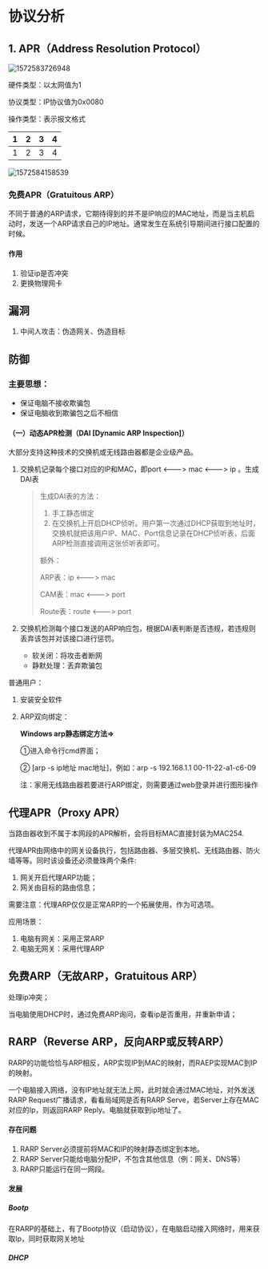 # 协议分析

## 1. APR（Address Resolution Protocol）

![1572583726948](C:\Users\E10S\AppData\Roaming\Typora\typora-user-images\1572583726948.png)

硬件类型：以太网值为1

协议类型：IP协议值为0x0080

操作类型：表示报文格式

| 1    | 2    | 3    | 4    |
| ---- | ---- | ---- | ---- |
| 1    | 2    | 3    | 4    |

![1572584158539](C:\Users\E10S\AppData\Roaming\Typora\typora-user-images\1572584158539.png)



### 免费APR（Gratuitous ARP）

不同于普通的ARP请求，它期待得到的并不是IP响应的MAC地址，而是当主机启动时，发送一个ARP请求自己的IP地址。通常发生在系统引导期间进行接口配置的时候。

#### 作用

1. 验证ip是否冲突
2. 更换物理网卡



## 漏洞

1. 中间人攻击：伪造网关、伪造目标



## 防御

### 主要思想：

- 保证电脑不接收欺骗包
- 保证电脑收到欺骗包之后不相信

#### （一）动态APR检测（DAI [Dynamic ARP Inspection]）

大部分支持这种技术的交换机或无线路由器都是企业级产品。

1. 交换机记录每个接口对应的IP和MAC，即port <---> mac <---> ip 。生成DAI表

   > 生成DAI表的方法：
   >
   > 1. 手工静态绑定
   > 2. 在交换机上开启DHCP侦听。用户第一次通过DHCP获取到地址时，交换机就把该用户IP、MAC、Port信息记录在DHCP侦听表，后面ARP检测直接调用这张侦听表即可。
   >
   > 额外：
   >
   > ARP表：ip <---> mac
   >
   > CAM表：mac <---> port
   >
   > Route表：route <---> port

2. 交换机检测每个接口发送的ARP响应包，根据DAI表判断是否违规，若违规则丢弃该包并对该接口进行惩罚。

   - 软关闭：将攻击者断网
   - 静默处理：丢弃欺骗包

   

普通用户：

1. 安装安全软件

2. ARP双向绑定：

   **Windows arp静态绑定方法=>**

   ①进入命令行cmd界面；

   ② [arp -s ip地址 mac地址]，例如：arp -s 192.168.1.1 00-11-22-a1-c6-09

   注：家用无线路由器若要进行ARP绑定，则需要通过web登录并进行图形操作







## 代理APR（Proxy APR）

当路由器收到不属于本网段的APR解析，会将目标MAC直接封装为MAC254.

代理APR由网络中的网关设备执行，包括路由器、多层交换机、无线路由器、防火墙等等。同时该设备还必须曼珠两个条件:

1. 网关开启代理ARP功能；
2. 网关由目标的路由信息；

需要注意：代理ARP仅仅是正常ARP的一个拓展使用，作为可选项。

应用场景：

1. 电脑有网关：采用正常ARP
2. 电脑无网关：采用代理ARP



## 免费ARP（无故ARP，Gratuitous ARP）

 处理ip冲突；

当电脑使用DHCP时，通过免费ARP询问，查看ip是否重用，并重新申请；



## RARP（Reverse ARP，反向ARP或反转ARP）

RARP的功能恰恰与ARP相反，ARP实现IP到MAC的映射，而RAEP实现MAC到IP的映射。

一个电脑接入网络，没有IP地址就无法上网，此时就会通过MAC地址，对外发送RARP Request广播请求，看看局域网是否有RARP Serve，若Server上存在MAC对应的Ip，则返回RARP Reply。电脑就获取到ip地址了。

#### 存在问题

1. RARP Server必须提前将MAC和IP的映射静态绑定到本地。
2. RARP Server只能给电脑分配IP，不包含其他信息（例：网关、DNS等）
3. RARP只能运行在同一网段。



#### 发展

##### Bootp

在RARP的基础上，有了Bootp协议（启动协议），在电脑启动接入网络时，用来获取Ip，同时获取网关地址

##### DHCP
